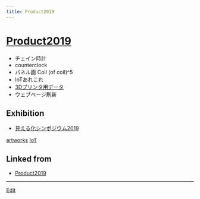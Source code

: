 ```yaml
---
title: Product2019
---
```

# [Product2019](/Product2019)


* チェイン時計
* counterclock
* パネル画 Coil (of coil)^5
* IoTあれこれ
* [3Dプリンタ用データ](/3Dプリンタ用データ)
* ウェブページ刷新

## Exhibition

* [見える化シンポジウム2019](/見える化シンポジウム2019)

[artworks](/artworks) [IoT](/IoT)





## Linked from

* [Product2019](/Product2019)


----

[Edit](https://github.com/vitroid/vitroid.github.io/edit/master/MD/Product2019.md)

